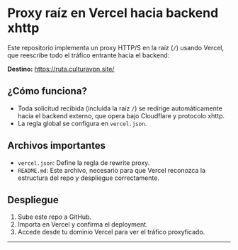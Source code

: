 # Proxy raíz en Vercel hacia backend xhttp

Este repositorio implementa un proxy HTTP/S en la raíz (`/`) usando Vercel, que reescribe todo el tráfico entrante hacia el backend:

**Destino:** https://ruta.culturavpn.site/

## ¿Cómo funciona?

- Toda solicitud recibida (incluida la raíz `/`) se redirige automáticamente hacia el backend externo, que opera bajo Cloudflare y protocolo xhttp.
- La regla global se configura en `vercel.json`.

## Archivos importantes

- `vercel.json`: Define la regla de rewrite proxy.
- `README.md`: Este archivo, necesario para que Vercel reconozca la estructura del repo y despliegue correctamente.

## Despliegue

1. Sube este repo a GitHub.
2. Importa en Vercel y confirma el deployment.
3. Accede desde tu dominio Vercel para ver el tráfico proxyficado.

---

